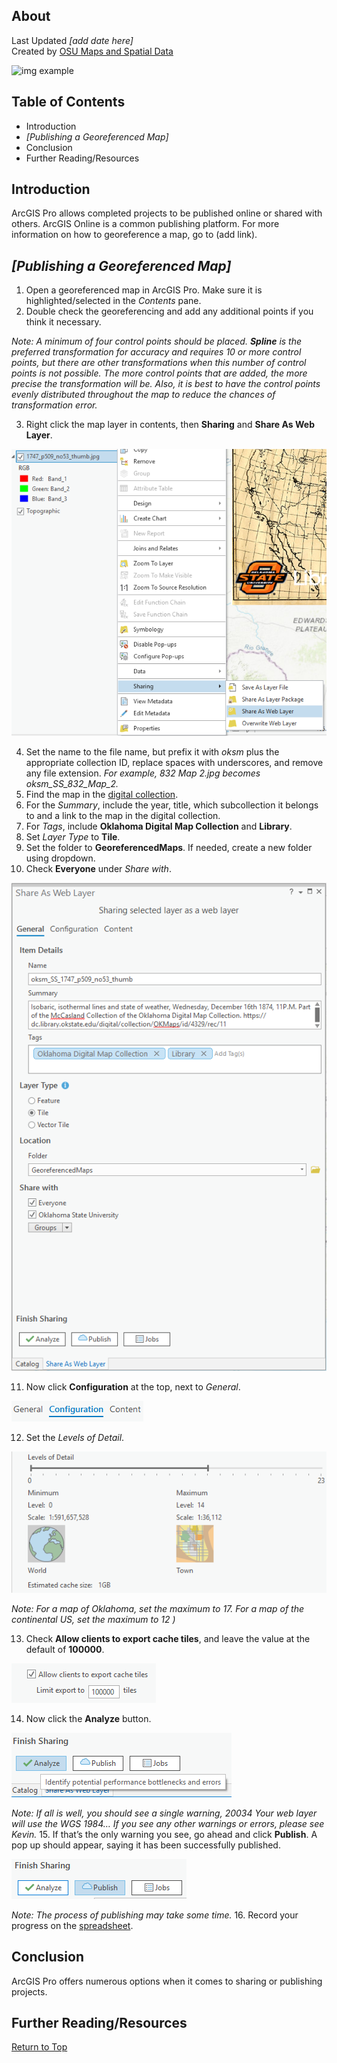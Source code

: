 ## About
Last Updated *[add date here]*   
Created by [OSU Maps and Spatial Data](https://info.library.okstate.edu/map-room)

![img example](images/OSULogo.png)

## Table of Contents
- Introduction 
- *[Publishing a Georeferenced Map]*
- Conclusion
- Further Reading/Resources

## Introduction
ArcGIS Pro allows completed projects to be published online or shared with others. ArcGIS Online is a common publishing platform. For more information on how to georeference a map, go to (add link).

## *[Publishing a Georeferenced Map]*
1. Open a georeferenced map in ArcGIS Pro. Make sure it is highlighted/selected in the *Contents* pane.
2. Double check the georeferencing and add any additional points if you think it necessary.

*Note: A minimum of four control points should be placed. **Spline** is the preferred transformation for accuracy and requires 10 or more control points, but there are other transformations when this number of control points is not possible. The more control points that are added, the more precise the transformation will be. Also, it is best to have the control points evenly distributed throughout the map to reduce the chances of transformation error.*

3. Right click the map layer in contents, then **Sharing** and **Share As Web Layer**.

![Share as web layer](images/ShareAsWebLayer.PNG)

4. Set the name to the file name, but prefix it with *oksm* plus the appropriate collection ID, replace spaces with underscores, and remove any file extension. 
*For example, 832 Map 2.jpg becomes oksm_SS_832_Map_2.*
5. Find the map in the [digital collection](https://library.okstate.edu/search-and-find/collections/digital-collections/oklahoma-digital-maps-collection/).  
6. For the *Summary*, include the year, title, which subcollection it belongs to and a link to the map in the digital collection.
7. For *Tags*, include **Oklahoma Digital Map Collection** and **Library**.
8. Set *Layer Type* to **Tile**.
9. Set the folder to **GeoreferencedMaps**. If needed, create a new folder using dropdown.
10. Check **Everyone** under *Share with*.

![Fill in the Blank](images/FillInTheBlankOSU.PNG)

11. Now click **Configuration** at the top, next to *General*.

![Configuration](images/Configuration.PNG)

12. Set the *Levels of Detail*. 

![Levels of detail](images/LevelsOfDetail.PNG)

*Note: For a map of Oklahoma, set the maximum to 17. For a map of the continental US, set the maximum to 12 )*

13. Check **Allow clients to export cache tiles**, and leave the value at the default of **100000**.

![Clients](images/Clients.PNG)

14. Now click the **Analyze** button.

![Analyze](images/Analyze.PNG)

*Note: If all is well, you should see a single warning, 20034 Your web layer will use the WGS 1984…
If you see any other warnings or errors, please see Kevin.*
15. If that’s the only warning you see, go ahead and click **Publish**. A pop up should appear, saying it has been successfully published. 

![Publish](images/Publish.PNG) 

*Note: The process of publishing may take some time.*
16. Record your progress on the [spreadsheet](https://docs.google.com/spreadsheets/d/11AVFGlfQdQSNu6PRN98cSw4xKW1NvMasxrXGEZOBSko/edit?usp=sharing).

## Conclusion
ArcGIS Pro offers numerous options when it comes to sharing or publishing projects. 

## Further Reading/Resources


[Return to Top](#about)
